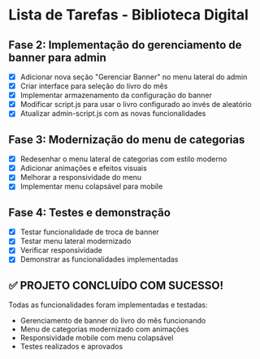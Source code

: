 # Lista de Tarefas - Biblioteca Digital

## Fase 2: Implementação do gerenciamento de banner para admin
- [x] Adicionar nova seção "Gerenciar Banner" no menu lateral do admin
- [x] Criar interface para seleção do livro do mês
- [x] Implementar armazenamento da configuração do banner
- [x] Modificar script.js para usar o livro configurado ao invés de aleatório
- [x] Atualizar admin-script.js com as novas funcionalidades

## Fase 3: Modernização do menu de categorias
- [x] Redesenhar o menu lateral de categorias com estilo moderno
- [x] Adicionar animações e efeitos visuais
- [x] Melhorar a responsividade do menu
- [x] Implementar menu colapsável para mobile

## Fase 4: Testes e demonstração
- [x] Testar funcionalidade de troca de banner
- [x] Testar menu lateral modernizado
- [x] Verificar responsividade
- [x] Demonstrar as funcionalidades implementadas

## ✅ PROJETO CONCLUÍDO COM SUCESSO!

Todas as funcionalidades foram implementadas e testadas:
- Gerenciamento de banner do livro do mês funcionando
- Menu de categorias modernizado com animações
- Responsividade mobile com menu colapsável
- Testes realizados e aprovados

